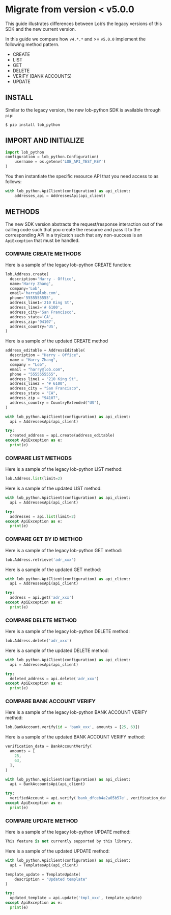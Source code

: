 # Migrate from version < v5.0.0

This guide illustrates differences between Lob’s the legacy versions of this SDK and the new current version.

In this guide we compare how `v4.*.*` and >= `v5.0.0` implement the following method pattern.

- CREATE
- LIST
- GET
- DELETE
- VERIFY (BANK ACCOUNTS)
- UPDATE

## INSTALL

Similar to the legacy version, the new lob-python SDK is available through `pip`:

```
$ pip install lob_python
```

## IMPORT AND INITIALIZE


```python
import lob_python
configuration = lob_python.Configuration(
    username = os.getenv('LOB_API_TEST_KEY')
)
```
You then instantiate the specific resource API that you need access to as follows:

```python
with lob_python.ApiClient(configuration) as api_client:
    addresses_api = AddressesApi(api_client)
```

## METHODS

The new SDK version abstracts the request/response interaction out of the calling code such that you create the resource and pass it to the corresponding API in a try/catch such that any non-success is an `ApiException` that must be handled.

### COMPARE CREATE METHODS

Here is a sample of the legacy lob-python CREATE function:

```python
lob.Address.create(
  description='Harry - Office',
  name='Harry Zhang',
  company='Lob',
  email='harry@lob.com',
  phone='5555555555',
  address_line1='210 King St',
  address_line2='# 6100',
  address_city='San Francisco',
  address_state='CA',
  address_zip='94107',
  address_country='US',
)
```

Here is a sample of the updated CREATE method

```python
address_editable = AddressEditable(
  description = "Harry - Office",
  name = "Harry Zhang",
  company = "Lob",
  email = "harry@lob.com",
  phone = "5555555555",
  address_line1 = "210 King St",
  address_line2 = "# 6100",
  address_city = "San Francisco",
  address_state = "CA",
  address_zip = "94107",
  address_country = CountryExtended("US"),
)

with lob_python.ApiClient(configuration) as api_client:
  api = AddressesApi(api_client)

try:
  created_address = api.create(address_editable)
except ApiException as e:
  print(e)
```

### COMPARE LIST METHODS

Here is a sample of the legacy lob-python LIST method:

```python
lob.Address.list(limit=2)
```

Here is a sample of the updated LIST method:

```python
with lob_python.ApiClient(configuration) as api_client:
  api = AddressesApi(api_client)

try:
  addresses = api.list(limit=2)
except ApiException as e:
  print(e)
```

### COMPARE GET BY ID METHOD

Here is a sample of the legacy lob-python GET method:

```python
lob.Address.retrieve('adr_xxx')
```

Here is a sample of the updated GET method:

```python
with lob_python.ApiClient(configuration) as api_client:
  api = AddressesApi(api_client)

try:
  address = api.get('adr_xxx')
except ApiException as e:
  print(e)
```

### COMPARE DELETE METHOD

Here is a sample of the legacy lob-python DELETE method:

```python
lob.Address.delete('adr_xxx')
```

Here is a sample of the updated DELETE method:

```python
with lob_python.ApiClient(configuration) as api_client:
  api = AddressesApi(api_client)

try:
  deleted_address = api.delete('adr_xxx')
except ApiException as e:
  print(e)
```

### COMPARE BANK ACCOUNT VERIFY

Here is a sample of the legacy lob-python BANK ACCOUNT VERIFY method:

```python
lob.BankAccount.verify(id = 'bank_xxx', amounts = [25, 63])
```

Here is a sample of the updated BANK ACCOUNT VERIFY method:

```python
verification_data = BankAccountVerify(
  amounts = [
    25,
    63,
  ],
)

with lob_python.ApiClient(configuration) as api_client:
  api = BankAccountsApi(api_client)

try:
  verifiedAccount = api.verify('bank_dfceb4a2a05b57e', verification_data)
except ApiException as e:
  print(e)
```

### COMPARE UPDATE METHOD

Here is a sample of the legacy lob-python UPDATE method:

```python
This feature is not currently supported by this library.
```

Here is a sample of the updated UPDATE method:

```python
with lob_python.ApiClient(configuration) as api_client:
  api = TemplatesApi(api_client)

template_update = TemplateUpdate(
    description = "Updated template"
)

try:
  updated_template = api.update('tmpl_xxx', template_update)
except ApiException as e:
  print(e)
```
